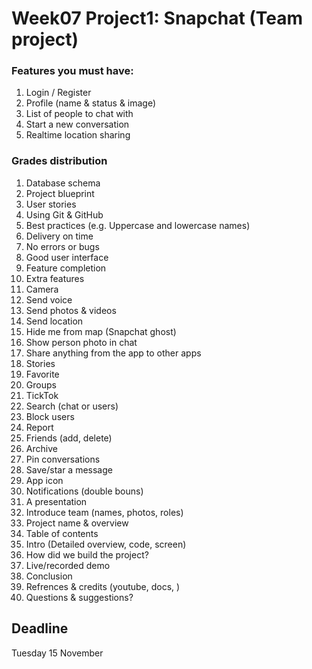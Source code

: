 # Week07 Project1: Snapchat (Team project)

### Features you must have:
1. Login / Register
2. Profile (name & status & image)
3. List of people to chat with
4. Start a new conversation
6. Realtime location sharing

### Grades distribution
1. Database schema
2. Project blueprint
3. User stories
4. Using Git & GitHub
5. Best practices (e.g. Uppercase and lowercase names)
6. Delivery on time
7. No errors or bugs
8. Good user interface
9. Feature completion
10. Extra features
  1. Camera
  2. Send voice 
  3. Send photos & videos
  4. Send location
  5. Hide me from map (Snapchat ghost)
  6. Show person photo in chat
  7. Share anything from the app to other apps
  8. Stories
  9. Favorite
  10. Groups
  11. TickTok
  12. Search (chat or users)
  13. Block users
  14. Report
  15. Friends (add, delete)
  16. Archive
  17. Pin conversations
  18. Save/star a message
  19. App icon
  20. Notifications (double bouns)
11. A presentation
  1.  Introduce team (names, photos, roles)
  2.  Project name & overview
  3.  Table of contents
  4.  Intro (Detailed overview, code, screen)
  5.  How did we build the project?
  6.  Live/recorded demo
  7.  Conclusion
  8.  Refrences & credits (youtube, docs, )
  9.  Questions & suggestions?
 


## Deadline
Tuesday 15 November


